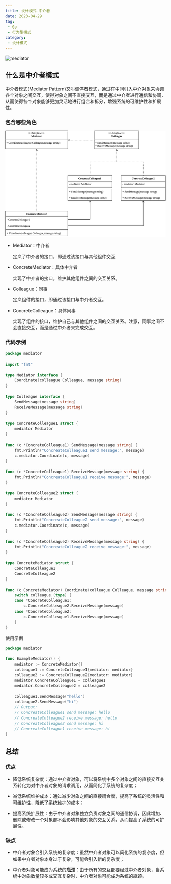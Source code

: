 ```yaml
---
title: 设计模式-中介者
date: 2023-04-29
tag:
 - Go
 - 行为型模式
category:
 - 设计模式
---
```


![mediator](https://refactoringguru.cn/images/patterns/content/mediator/mediator-2x.png)

<!-- more -->

## 什么是中介者模式

中介者模式(Mediator Pattern)又叫调停者模式，通过在中间引入中介对象来协调各个对象之间交互，使得对象之间不直接交互，而是通过中介者进行通信和协调，从而使得各个对象能够更加灵活地进行组合和拆分，增强系统的可维护性和扩展性。

### 包含哪些角色

![mediator](../images/mediator.png)

- Mediator：中介者
  
  定义了中介者的接口，即通过该接口与其他组件交互

- ConcreteMediator：具体中介者
  
  实现了中介者的接口，维护其他组件之间的交互关系。

- Colleague：同事
  
  定义组件的接口，即通过该接口与中介者交互。

- ConcreteColleague：具体同事
  
  实现了组件的接口，维护自己与其他组件之间的交互关系。注意，同事之间不会直接交互，而是通过中介者来完成交互。

### 代码示例

```go
package mediator

import "fmt"

type Mediator interface {
	Coordinate(colleague Colleague, message string)
}

type Colleague interface {
	SendMessage(message string)
	ReceiveMessage(message string)
}

type ConcreteColleague1 struct {
	mediator Mediator
}

func (c *ConcreteColleague1) SendMessage(message string) {
	fmt.Println("ConcreateColleague1 send message:", message)
	c.mediator.Coordinate(c, message)
}

func (c *ConcreteColleague1) ReceiveMessage(message string) {
	fmt.Println("ConcreateColleague1 receive message:", message)
}

type ConcreteColleague2 struct {
	mediator Mediator
}

func (c *ConcreteColleague2) SendMessage(message string) {
	fmt.Println("ConcreateColleague2 send message:", message)
	c.mediator.Coordinate(c, message)
}

func (c *ConcreteColleague2) ReceiveMessage(message string) {
	fmt.Println("ConcreateColleague2 receive message:", message)
}

type ConcreteMediator struct {
	ConcreteColleague1
	ConcreteColleague2
}

func (c ConcreteMediator) Coordinate(colleague Colleague, message string) {
	switch colleague.(type) {
	case *ConcreteColleague1:
		c.ConcreteColleague2.ReceiveMessage(message)
	case *ConcreteColleague2:
		c.ConcreteColleague1.ReceiveMessage(message)
	}
}
```

使用示例

```go
package mediator

func ExampleMediator() {
	mediator := ConcreteMediator{}
	colleague1 := ConcreteColleague1{mediator: mediator}
	colleague2 := ConcreteColleague2{mediator: mediator}
	mediator.ConcreteColleague1 = colleague1
	mediator.ConcreteColleague2 = colleague2

	colleague1.SendMessage("hello")
	colleague2.SendMessage("hi")
	// Output:
	// ConcreateColleague1 send message: hello
	// ConcreateColleague2 receive message: hello
	// ConcreateColleague2 send message: hi
	// ConcreateColleague1 receive message: hi
}
```

## 总结

### 优点

- 降低系统复杂度：通过中介者对象，可以将系统中多个对象之间的直接交互关系转化为对中介者对象的请求调用，从而简化了系统的复杂度；

- 减低系统维护成本：通过减少对象之间的直接耦合度，提高了系统的灵活性和可维护性，降低了系统维护的成本；

- 提高系统扩展性：由于中介者对象独立负责对象之间的通信协调，因此增加、删除或修改一个对象都不会影响其他对象的交互关系，从而提高了系统的可扩展性。

### 缺点

- 中介者对象会引入系统的复杂度：虽然中介者对象可以简化系统的复杂度，但如果中介者对象本身过于复杂，可能会引入新的复杂度；

- 中介者对象可能成为系统的**瓶颈**：由于所有的交互都要经过中介者对象，当系统中对象数量较多或交互复杂时，中介者对象可能成为系统的瓶颈。
